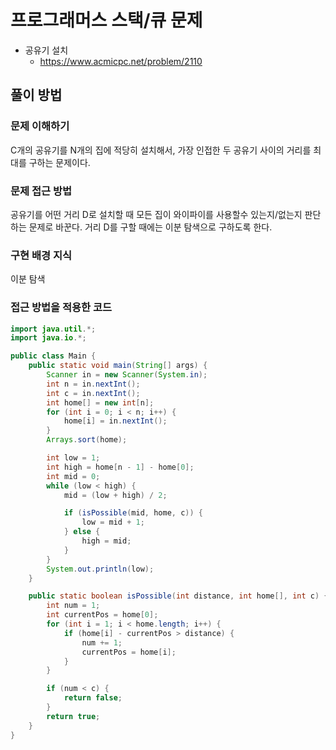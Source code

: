 # 프로그래머스 스택/큐 문제
- 공유기 설치
    - https://www.acmicpc.net/problem/2110

## 풀이 방법
### 문제 이해하기
C개의 공유기를 N개의 집에 적당히 설치해서, 가장 인접한 두 공유기 사이의 거리를 최대를 구하는 문제이다.

### 문제 접근 방법
공유기를 어떤 거리 D로 설치할 때 모든 집이 와이파이를 사용할수 있는지/없는지 판단하는 문제로 바꾼다.
거리 D를 구할 때에는 이분 탐색으로 구하도록 한다.

### 구현 배경 지식
이분 탐색

### 접근 방법을 적용한 코드
```java
import java.util.*;
import java.io.*;

public class Main {
	public static void main(String[] args) {
		Scanner in = new Scanner(System.in);
		int n = in.nextInt();
		int c = in.nextInt();
		int home[] = new int[n];
		for (int i = 0; i < n; i++) {
			home[i] = in.nextInt();
		}
		Arrays.sort(home);

		int low = 1;
		int high = home[n - 1] - home[0];
		int mid = 0;
		while (low < high) {
			mid = (low + high) / 2;

			if (isPossible(mid, home, c)) {
				low = mid + 1;
			} else {
				high = mid;
			}
		}
		System.out.println(low);
	}

	public static boolean isPossible(int distance, int home[], int c) {
		int num = 1;
		int currentPos = home[0];
		for (int i = 1; i < home.length; i++) {
			if (home[i] - currentPos > distance) {
				num += 1;
				currentPos = home[i];
			}
		}

		if (num < c) {
			return false;
		}
		return true;
	}
}
```
